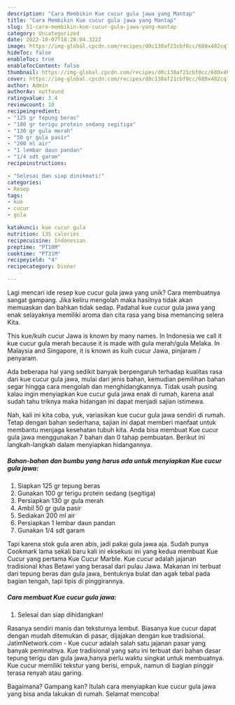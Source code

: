 ```yaml
---
description: "Cara Membikin Kue cucur gula jawa yang Mantap"
title: "Cara Membikin Kue cucur gula jawa yang Mantap"
slug: 51-cara-membikin-kue-cucur-gula-jawa-yang-mantap
category: Uncategorized
date: 2022-10-07T18:28:04.322Z
image: https://img-global.cpcdn.com/recipes/d0c138af21cbf0cc/680x482cq70/kue-cucur-gula-jawa-foto-resep-utama.jpg
hideToc: false
enableToc: true
enableTocContent: false
thumbnail: https://img-global.cpcdn.com/recipes/d0c138af21cbf0cc/680x482cq70/kue-cucur-gula-jawa-foto-resep-utama.jpg
cover: https://img-global.cpcdn.com/recipes/d0c138af21cbf0cc/680x482cq70/kue-cucur-gula-jawa-foto-resep-utama.jpg
author: Admin
authorAv: notfound
ratingvalue: 3.4
reviewcount: 10
recipeingredient:
- "125 gr tepung beras"
- "100 gr terigu protein sedang segitiga"
- "130 gr gula merah"
- "50 gr gula pasir"
- "200 ml air"
- "1 lembar daun pandan"
- "1/4 sdt garam"
recipeinstructions:

- "Selesai dan siap dinikmati!"
categories:
- Resep
tags:
- kue
- cucur
- gula

katakunci: kue cucur gula 
nutrition: 135 calories
recipecuisine: Indonesian
preptime: "PT10M"
cooktime: "PT31M"
recipeyield: "4"
recipecategory: Dinner

---
```





Lagi mencari ide resep kue cucur gula jawa yang unik? Cara membuatnya sangat gampang. Jika keliru mengolah maka hasilnya tidak akan memuaskan dan bahkan tidak sedap. Padahal kue cucur gula jawa yang enak selayaknya memiliki aroma dan cita rasa yang bisa memancing selera Kita.





This kue/kuih cucur Jawa is known by many names. In Indonesia we call it kue cucur gula merah because it is made with gula merah/gula Melaka. In Malaysia and Singapore, it is known as kuih cucur Jawa, pinjaram / penyaram.

Ada beberapa hal yang sedikit banyak berpengaruh terhadap kualitas rasa dari kue cucur gula jawa, mulai dari jenis bahan, kemudian pemilihan bahan segar hingga cara mengolah dan menghidangkannya. Tidak usah pusing kalau ingin menyiapkan kue cucur gula jawa enak di rumah, karena asal sudah tahu triknya maka hidangan ini dapat menjadi sajian istimewa.






Nah, kali ini kita coba, yuk, variasikan kue cucur gula jawa sendiri di rumah. Tetap dengan bahan sederhana, sajian ini dapat memberi manfaat untuk membantu menjaga kesehatan tubuh kita. Anda bisa membuat Kue cucur gula jawa menggunakan 7 bahan dan 0 tahap pembuatan. Berikut ini langkah-langkah dalam menyiapkan hidangannya.

<!--inarticleads1-->

##### Bahan-bahan dan bumbu yang harus ada untuk menyiapkan Kue cucur gula jawa:

1. Siapkan 125 gr tepung beras
1. Gunakan 100 gr terigu protein sedang (segitiga)
1. Persiapkan 130 gr gula merah
1. Ambil 50 gr gula pasir
1. Sediakan 200 ml air
1. Persiapkan 1 lembar daun pandan
1. Gunakan 1/4 sdt garam


Tapi karena stok gula aren abis, jadi pakai gula jawa aja. Sudah punya Cookmark lama sekali baru kali ini eksekusi ini yang kedua membuat Kue Cucur yang pertama Kue Cucur Marble. Kue cucur adalah jajanan tradisional khas Betawi yang berasal dari pulau Jawa. Makanan ini terbuat dari tepung beras dan gula jawa, bentuknya bulat dan agak tebal pada bagian tengah, tapi tipis di pinggirannya. 

<!--inarticleads2-->

##### Cara membuat Kue cucur gula jawa:


1. Selesai dan siap dihidangkan!

Rasanya sendiri manis dan teksturnya lembut. Biasanya kue cucur dapat dengan mudah ditemukan di pasar, dijajakan dengan kue tradisional. JatimNetwork.com - Kue cucur adalah salah satu jajanan pasar yang banyak peminatnya. Kue tradisional yang satu ini terbuat dari bahan dasar tepung terigu dan gula jawa,hanya perlu waktu singkat untuk membuatnya. Kue cucur memiliki tekstur yang berisi, empuk, namun di bagian pinggir terasa renyah atau garing. 

Bagaimana? Gampang kan? Itulah cara menyiapkan kue cucur gula jawa yang bisa anda lakukan di rumah. Selamat mencoba!

